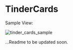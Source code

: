 # TinderCards

Sample View:

![tinder_cards_sample](https://user-images.githubusercontent.com/10809719/75131702-4a80f700-56fa-11ea-9df1-8c06962ca354.gif)

...Readme to be updated soon.
